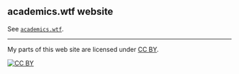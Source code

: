 ## academics.wtf website

See [`academics.wtf`](https://academics.wtf).

---

My parts of this web site are licensed under
[CC BY](https://creativecommons.org/licenses/by/4.0/).

[![CC BY](https://licensebuttons.net/l/by/4.0/88x31.png)](https://creativecommons.org/licenses/by/4.0/)
